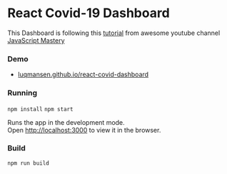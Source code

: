 # React Covid-19 Dashboard

This Dashboard is following this [tutorial](https://www.youtube.com/watch?v=khJlrj3Y6Ls&t=3s) from awesome youtube channel [JavaScript Mastery](https://www.youtube.com/channel/UCmXmlB4-HJytD7wek0Uo97A)

### Demo
- [luqmansen.github.io/react-covid-dashboard](https://luqmansen.github.io/react-covid-dashboard)

### Running
 `npm install`
 `npm start`

Runs the app in the development mode.<br />
Open [http://localhost:3000](http://localhost:3000) to view it in the browser.

### Build

`npm run build`
